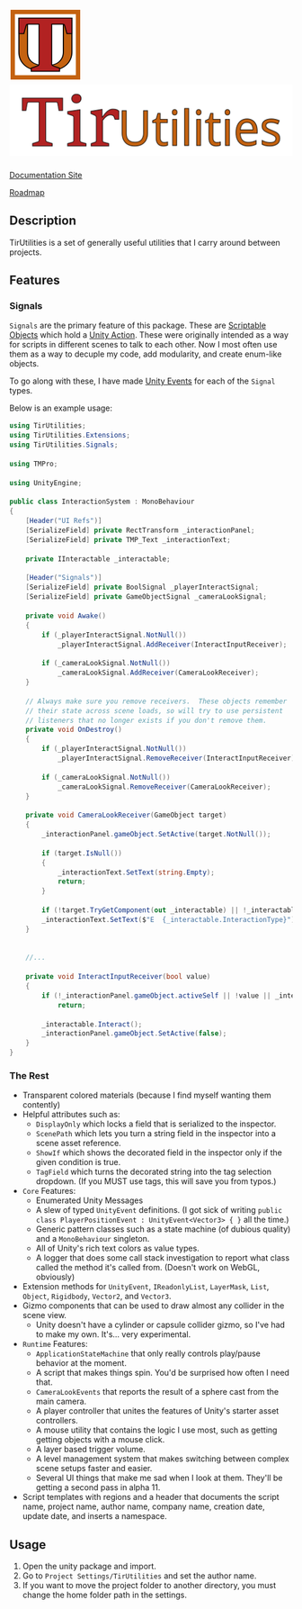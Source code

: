 # ![TirUtilities Icon](Documentation/images/TirUtilities-128x128-Icon.png) ![TirUtilities Wordmark](Documentation/images/TirUtilities-wordmark-2x.png)

[Documentation Site](https://tiranice.github.io/TirUtilities/)

[Roadmap](https://tiranice.github.io/TirUtilities/articles/ROADMAP.html)

## Description

TirUtilities is a set of generally useful utilities that I carry around between projects.

## Features

### Signals

`Signals` are the primary feature of this package.  These are [Scriptable Objects](https://docs.unity3d.com/2021.3/Documentation/Manual/class-ScriptableObject.html) which hold a [Unity Action](https://docs.unity3d.com/2021.3/Documentation/ScriptReference/Events.UnityAction.html).  These were originally intended as a way for scripts in different scenes to talk to each other.  Now I most often use them as a way to decuple my code, add modularity, and create enum-like objects.

To go along with these, I have made [Unity Events](https://docs.unity3d.com/2021.3/Documentation/Manual/UnityEvents.html) for each of the `Signal` types.

Below is an example usage:

```csharp
using TirUtilities;
using TirUtilities.Extensions;
using TirUtilities.Signals;

using TMPro;

using UnityEngine;

public class InteractionSystem : MonoBehaviour
{
    [Header("UI Refs")]
    [SerializeField] private RectTransform _interactionPanel;
    [SerializeField] private TMP_Text _interactionText;

    private IInteractable _interactable;

    [Header("Signals")]
    [SerializeField] private BoolSignal _playerInteractSignal;
    [SerializeField] private GameObjectSignal _cameraLookSignal;

    private void Awake()
    {
        if (_playerInteractSignal.NotNull())
            _playerInteractSignal.AddReceiver(InteractInputReceiver);
        
        if (_cameraLookSignal.NotNull())
            _cameraLookSignal.AddReceiver(CameraLookReceiver);
    }

    // Always make sure you remove receivers.  These objects remember
    // their state across scene loads, so will try to use persistent
    // listeners that no longer exists if you don't remove them.
    private void OnDestroy()
    {
        if (_playerInteractSignal.NotNull())
            _playerInteractSignal.RemoveReceiver(InteractInputReceiver);

        if (_cameraLookSignal.NotNull())
            _cameraLookSignal.RemoveReceiver(CameraLookReceiver);
    }

    private void CameraLookReceiver(GameObject target)
    {
        _interactionPanel.gameObject.SetActive(target.NotNull());

        if (target.IsNull())
        {
            _interactionText.SetText(string.Empty);
            return;
        }

        if (!target.TryGetComponent(out _interactable) || !_interactable.CanInteract) return;
        _interactionText.SetText($"E  {_interactable.InteractionType}");
    }


    //...

    private void InteractInputReceiver(bool value)
    {
        if (!_interactionPanel.gameObject.activeSelf || !value || _interactable.IsNull()) 
            return;

        _interactable.Interact();
        _interactionPanel.gameObject.SetActive(false);
    }
}
```

### The Rest

- Transparent colored materials (because I find myself wanting them contently)
- Helpful attributes such as:
  - `DisplayOnly` which locks a field that is serialized to the inspector.
  - `ScenePath` which lets you turn a string field in the inspector into a scene asset reference.
  - `ShowIf` which shows the decorated field in the inspector only if the given condition is true.
  - `TagField` which turns the decorated string into the tag selection dropdown.  (If you MUST use tags, this will save you from typos.)
- `Core` Features:
  - Enumerated Unity Messages
  - A slew of typed `UnityEvent` definitions.  (I got sick of writing `public class PlayerPositionEvent : UnityEvent<Vector3> { }` all the time.)
  - Generic pattern classes such as a state machine (of dubious quality) and a `MonoBehaviour` singleton.
  - All of Unity's rich text colors as value types.
  - A logger that does some call stack investigation to report what class called the method it's called from.  (Doesn't work on WebGL, obviously)
- Extension methods for `UnityEvent`, `IReadonlyList`, `LayerMask`, `List`, `Object`, `Rigidbody`, `Vector2`, and `Vector3`.
- Gizmo components that can be used to draw almost any collider in the scene view.
  - Unity doesn't have a cylinder or capsule collider gizmo, so I've had to make my own.  It's... very experimental.
- `Runtime` Features:
  - `ApplicationStateMachine` that only really controls play/pause behavior at the moment.
  - A script that makes things spin.  You'd be surprised how often I need that.
  - `CameraLookEvents` that reports the result of a sphere cast from the main camera.
  - A player controller that unites the features of Unity's starter asset controllers.
  - A mouse utility that contains the logic I use most, such as getting getting objects with a mouse click.
  - A layer based trigger volume.
  - A level management system that makes switching between complex scene setups faster and easier.
  - Several UI things that make me sad when I look at them.  They'll be getting a second pass in alpha 11.
- Script templates with regions and a header that documents the script name, project name, author name, company name, creation date, update date, and inserts a namespace.

## Usage

1. Open the unity package and import.
2. Go to `Project Settings/TirUtilities` and set the author name.
3. If you want to move the project folder to another directory, you must change the home folder path in the settings.
